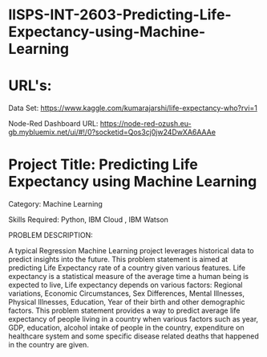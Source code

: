 # llSPS-INT-2603-Predicting-Life-Expectancy-using-Machine-Learning

# URL's:

Data Set: https://www.kaggle.com/kumarajarshi/life-expectancy-who?rvi=1

Node-Red Dashboard URL: https://node-red-ozush.eu-gb.mybluemix.net/ui/#!/0?socketid=Qos3cj0jw24DwXA6AAAe


# Project Title: Predicting Life Expectancy using Machine Learning

Category: Machine Learning

Skills Required: Python, IBM Cloud , IBM Watson

PROBLEM DESCRIPTION:

A typical Regression Machine Learning project leverages historical data to predict insights into the future. This problem statement is aimed at predicting Life Expectancy rate of a country given various features. Life expectancy is a statistical measure of the average time a human being is expected to live, Life expectancy depends on various factors: Regional variations, Economic Circumstances, Sex Differences, Mental Illnesses, Physical Illnesses, Education, Year of their birth and other demographic factors. This problem statement provides a way to predict average life expectancy of people living in a country when various factors such as year, GDP, education, alcohol intake of people in the country, expenditure on healthcare system and some specific disease related deaths that happened in the country are given.

